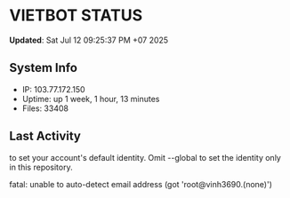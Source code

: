 # VIETBOT STATUS
**Updated**: Sat Jul 12 09:25:37 PM +07 2025

## System Info
- IP: 103.77.172.150
- Uptime: up 1 week, 1 hour, 13 minutes
- Files: 33408

## Last Activity

to set your account's default identity.
Omit --global to set the identity only in this repository.

fatal: unable to auto-detect email address (got 'root@vinh3690.(none)')
